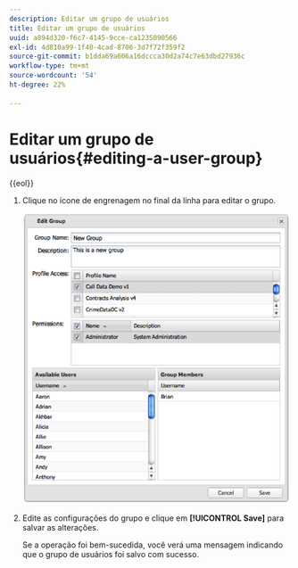 ```yaml
---
description: Editar um grupo de usuários
title: Editar um grupo de usuários
uuid: a894d320-f6c7-4145-9cce-ca1235090566
exl-id: 4d810a99-1f40-4cad-8706-3d7f72f359f2
source-git-commit: b1dda69a606a16dccca30d2a74c7e63dbd27936c
workflow-type: tm+mt
source-wordcount: '54'
ht-degree: 22%

---
```


# Editar um grupo de usuários{#editing-a-user-group}

{{eol}}

1. Clique no ícone de engrenagem no final da linha para editar o grupo.

   ![](assets/edit_user_group.png)

1. Edite as configurações do grupo e clique em **[!UICONTROL Save]** para salvar as alterações.

   Se a operação foi bem-sucedida, você verá uma mensagem indicando que o grupo de usuários foi salvo com sucesso.
